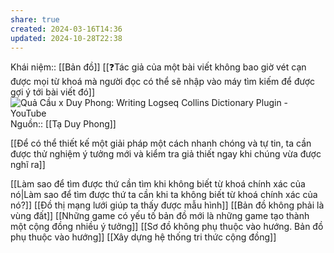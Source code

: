 ```yaml
---
share: true
created: 2024-03-16T14:36
updated: 2024-10-28T22:38
---
```

Khái niệm:: [[Bản đồ]]
[[❓Tác giả của một bài viết không bao giờ vét cạn được mọi từ khoá mà người đọc có thể sẽ nhập vào máy tìm kiếm để được gợi ý tới bài viết đó]]
![Quả Cầu x Duy Phong: Writing Logseq Collins Dictionary Plugin - YouTube](https://youtu.be/obcpkYjSGQw?si=--l2RceC_ZCnbRAv)
Nguồn:: [[Tạ Duy Phong]]

[[Để có thể thiết kế một giải pháp một cách nhanh chóng và tự tin, ta cần được thử nghiệm ý tưởng mới và kiểm tra giả thiết ngay khi chúng vừa được nghĩ ra]]

[[Làm sao để tìm được thứ cần tìm khi không biết từ khoá chính xác của nó|Làm sao để tìm được thứ ta cần khi ta không biết từ khoá chính xác của nó?]]
[[Đồ thị mạng lưới giúp ta thấy được mẫu hình]]
[[Bản đồ không phải là vùng đất]]
[[Những game có yếu tố bản đồ mới là những game tạo thành một cộng đồng nhiều ý tưởng]]
[[Sơ đồ không phụ thuộc vào hướng. Bản đồ phụ thuộc vào hướng]]
[[Xây dựng hệ thống tri thức cộng đồng]]